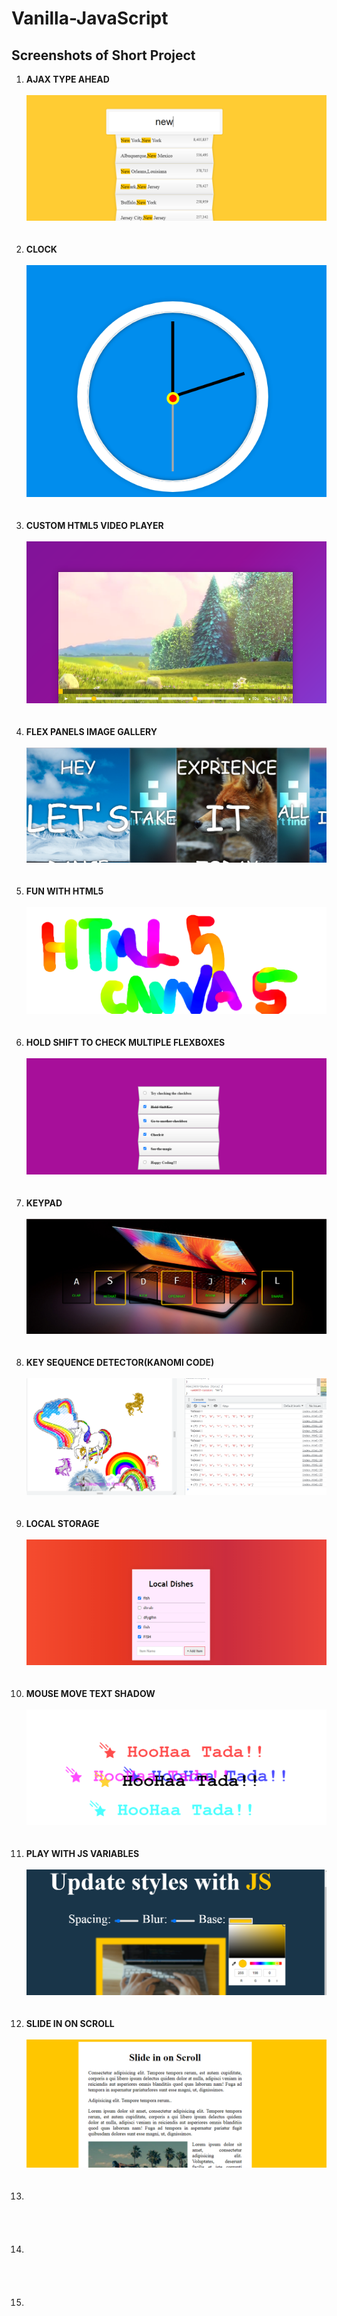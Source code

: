 # Vanilla-JavaScript
<h2>Screenshots of Short Project</h2>
<ol>
  <li><b>AJAX TYPE AHEAD</b><br><br><img src="Ajax Screenshot.png"></li><br><br>
  <li><b>CLOCK</b><br><br><img src="Clock Screenshot.png"></li><br><br>
  <li><b>CUSTOM HTML5 VIDEO PLAYER</b><br><br><img src="CustomVideoPlayer.png"></li><br><br>
  <li><b>FLEX PANELS IMAGE GALLERY</b><br><br><img src="Flexpanels Screenshot.png"></li><br><br>
  <li><b>FUN WITH HTML5</b><br><br><img src="Canvas screenshot.png"></li><br><br>
  <li><b>HOLD SHIFT TO CHECK MULTIPLE FLEXBOXES</b><br><br><img src="Shift Screenshot.png"></li><br><br>
  <li><b>KEYPAD</b><br><br><img src="KeypadTone Screenshot.png"></li><br><br>
  <li><b>KEY SEQUENCE DETECTOR(KANOMI CODE)</b><br><br><img src="keysequence Screenshot.png"></li><br><br>
  <li><b>LOCAL STORAGE</b><br><br><img src="localastorage Screenshot.png"></li><br><br>
  <li><b>MOUSE MOVE TEXT SHADOW</b><br><br><img src="MOusemove Screenshot.png"></li><br><br>
  <li><b>PLAY WITH JS VARIABLES</b><br><br><img src="PlaywithJS Screenshot.png"></li><br><br>
  <li><b>SLIDE IN ON SCROLL</b><br><br><img src="Slidescroll Screenshot.png"></li><br><br>
  <li><br><br><img src=""></li><br><br>
  <li><br><br><img src=""></li><br><br>
  <li><br><br><img src=""></li>
</ol>

